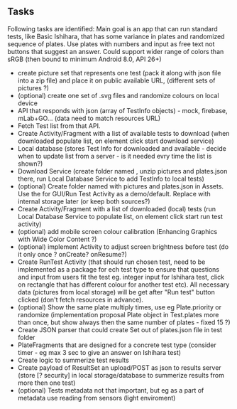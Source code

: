 ## Tasks ##
Following tasks are identified:
Main goal is an app that can run standard tests, like Basic Ishihara, that has some variance in plates and randomized sequence of plates. Use plates with numbers and input as free text not buttons that suggest an answer.
Could support wider range of colors than sRGB (then bound to minimum Android 8.0, API 26+)

* create picture set that represents one test (pack it along with json file into a zip file) and place it on public available URL, (different sets of pictures ?)
* (optional) create one set of .svg files and randomize colours on local device
* API that responds with json (array of TestInfo objects) - mock, firebase, mLab+GO... (data need to match resources URL)
* Fetch Test list from that API.
* Create Activity/Fragment with a list of available tests to download (when downloaded populate list, on element click start download service)
* Local database (stores Test Info for downloaded and available - decide when to update list from a server - is it needed evry time the list is shown?)
* Download Service (create folder named <TestID>, unzip pictures and plates.json there, run Local Database Service to add TestInfo to local tests)
* (optional) Create folder named <TestID> with pictures and plates.json in Assets. Use the for GUI/Run Test Activity as a demo/default. Replace with internal storage later (or keep both sources?)
* Create Activity/Fragment with a list of downloaded (local) tests (run Local Database Service to populate list, on element click start run test activity)
* (optional) add mobile screen colour calibration (Enhancing Graphics with Wide Color Content ?)
* (optional) implement Activity to adjust screen brightness before test (do it only once ? onCreate? onResume?)
* Create RunTest Activity (that should run chosen test, need to be implemented as a package for ech test type to ensure that questions and input from users fit the test eg. integer input for Ishihara test, click on rectangle that has different colour for another test etc). All necessary data (pictures from local storage) will be get after "Run test" button clicked (don't fetch resources in advance).
* (optional) Show the same plate multiply times, use eg Plate.priority or randomize (implementation proposal Plate object in Test.plates more than once, but show always then the same number of plates - fixed 15 ?)
* Create JSON parser that could create Set<Plate> out of plates.json file in test folder
* PlateFragments that are designed for a concrete test type (consider timer - eg max 3 sec to give an answer on Ishihara test)
* Create logic to summerize test results
* Create payload of ResultSet an upload/POST as json to results server (store [? security] in local storage/database to summerize results from more then one test)
* (optional) Tests metadata not that important, but eg as a part of metadata use reading from sensors (light enviroment)
